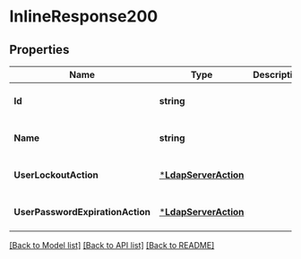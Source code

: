# InlineResponse200

## Properties
Name | Type | Description | Notes
------------ | ------------- | ------------- | -------------
**Id** | **string** |  | [optional] [default to null]
**Name** | **string** |  | [optional] [default to null]
**UserLockoutAction** | [***LdapServerAction**](LdapServerAction.md) |  | [optional] [default to null]
**UserPasswordExpirationAction** | [***LdapServerAction**](LdapServerAction.md) |  | [optional] [default to null]

[[Back to Model list]](../README.md#documentation-for-models) [[Back to API list]](../README.md#documentation-for-api-endpoints) [[Back to README]](../README.md)


